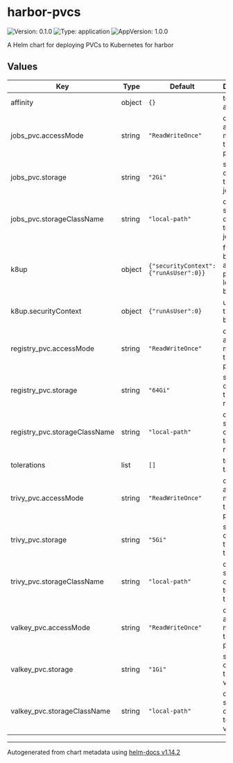 # harbor-pvcs

![Version: 0.1.0](https://img.shields.io/badge/Version-0.1.0-informational?style=flat-square) ![Type: application](https://img.shields.io/badge/Type-application-informational?style=flat-square) ![AppVersion: 1.0.0](https://img.shields.io/badge/AppVersion-1.0.0-informational?style=flat-square)

A Helm chart for deploying PVCs to Kubernetes for harbor

## Values

| Key | Type | Default | Description |
|-----|------|---------|-------------|
| affinity | object | `{}` | tolerate affinity |
| jobs_pvc.accessMode | string | `"ReadWriteOnce"` | default access mode for the jobs pvc |
| jobs_pvc.storage | string | `"2Gi"` | storage capacity for the harbor jobs pvc |
| jobs_pvc.storageClassName | string | `"local-path"` | default storage class name to use for jobs pvc |
| k8up | object | `{"securityContext":{"runAsUser":0}}` | for enabling backups to a remote s3 provider or local disk backup |
| k8up.securityContext | object | `{"runAsUser":0}` | user to run the backups as |
| registry_pvc.accessMode | string | `"ReadWriteOnce"` | default access mode for the registry pvc |
| registry_pvc.storage | string | `"64Gi"` | storage capacity for the harbor registry pvc |
| registry_pvc.storageClassName | string | `"local-path"` | default storage class name to use for registry pvc |
| tolerations | list | `[]` | tolerate taints |
| trivy_pvc.accessMode | string | `"ReadWriteOnce"` | default access mode for the trivy pvc |
| trivy_pvc.storage | string | `"5Gi"` | storage capacity for the harbor trivy pvc |
| trivy_pvc.storageClassName | string | `"local-path"` | default storage class name to use for trivy pvc |
| valkey_pvc.accessMode | string | `"ReadWriteOnce"` | default access mode for the valkey pvc |
| valkey_pvc.storage | string | `"1Gi"` | storage capacity for the harbor valkey pvc |
| valkey_pvc.storageClassName | string | `"local-path"` | default storage class name to use for valkey pvc |

----------------------------------------------
Autogenerated from chart metadata using [helm-docs v1.14.2](https://github.com/norwoodj/helm-docs/releases/v1.14.2)
